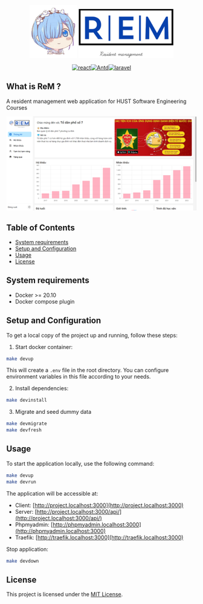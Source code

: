 <p align="center">
  <img width="25%" src="./client/src/assets/rem.png" /><!--
  -->
  <img width="50%" src="./client/src/assets/logo.png" />
</p>

<p align="center">
  <a href="https://reactjs.org/"><img src="https://img.shields.io/badge/React-18.2.0-blue.svg?style=flat-square" alt="react" title="React" /></a><!--
  --><a href="https://ant.design/"><img src="https://img.shields.io/badge/Ant%20Design-5.5.2-blue.svg?style=flat-square" alt="Antd" title="antd" /></a><!--
  --><a href="https://laravel.com/"><img src="https://img.shields.io/badge/Laravel-10.x-orange.svg?style=flat-square" alt="laravel" title="Laravel" /></a>
</p>

## What is ReM ?

A resident management web application for HUST Software Engineering Courses

<p>
  <img src="./client/src/assets/app-preview.png" />
</p>

## Table of Contents

- [System requirements](#system-requirements)
- [Setup and Configuration](#setup-and-configuration)
- [Usage](#usage)
- [License](#license)

## System requirements

- Docker >= 20.10
- Docker compose plugin

## Setup and Configuration

To get a local copy of the project up and running, follow these steps:

1. Start docker container:

```bash
make devup
```

This will create a `.env` file in the root directory. You can configure environment variables in this file according to your needs.

2. Install dependencies:

```bash
make devinstall
```

3. Migrate and seed dummy data

```bash
make devmigrate
make devfresh
```

## Usage

To start the application locally, use the following command:

```sh
make devup
make devrun
```

The application will be accessible at:

- Client: [http://project.localhost:3000](http://project.localhost:3000)
- Server: [http://project.localhost:3000/api/](http://project.localhost:3000/api/)
- Phpmyadmin: [http://phpmyadmin.localhost:3000](http://phpmyadmin.localhost:3000)
- Traefik: [http://traefik.localhost:3000](http://traefik.localhost:3000)

Stop application:

```sh
make devdown
```

## License

This project is licensed under the [MIT License](LICENSE).
